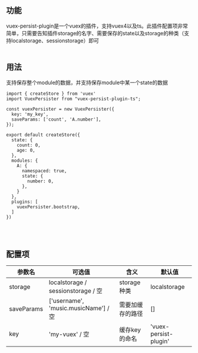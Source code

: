 ## 功能
vuex-persist-plugin是一个vuex的插件，支持vuex4以及ts。此插件配置项非常简单，只需要告知插件storage的名字、需要保存的state以及storage的种类（支持localstorage、sessionstorage）即可
<br /> <br />

## 用法
支持保存整个module的数据，并支持保存module中某一个state的数据
```
import { createStore } from 'vuex'
import VuexPersister from "vuex-persist-plugin-ts";

const vuexPersister = new VuexPersister({
  key: 'my_key',
  saveParams: ['count', 'A.number'],
});

export default createStore({
  state: {
    count: 0,
    age: 0,
  },
  modules: {
    A: {
      namespaced: true,
      state: {
        number: 0,
      },
    }
  },
  plugins: [
    vuexPersister.bootstrap,
  ]
})
```
<br /><br />
## 配置项
| 参数名 | 可选值 | 含义 | 默认值 |
| ----- | ----- | --- | --- |
| storage | localstorage / sessionstorage / 空 | storage种类 | localstorage |
| saveParams | ['username', 'music.musicName'] / 空 | 需要加缓存的路径 | [] |
| key | 'my-vuex' / 空 | 缓存key的命名 | 'vuex-persist-plugin' |
